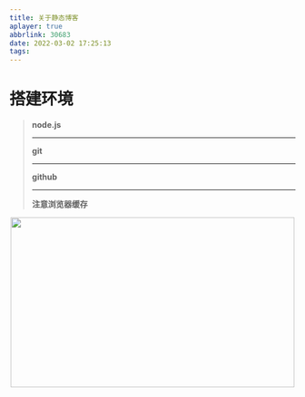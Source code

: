 ```yaml
---
title: 关于静态博客
aplayer: true
abbrlink: 30683
date: 2022-03-02 17:25:13
tags:
---
```

# 搭建环境
> **node.js**
>***
> **git**
> ***
> **github**
> ***
> **注意浏览器缓存**
 
 

<div align=center>
<img src="https://cdn.jsdelivr.net/gh/chen-xing/figure_bed_02/cdn/20220305144241160.jpg" width="500px" height="300px" />
</div>
